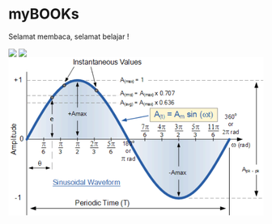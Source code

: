 # myBOOKs
Selamat membaca, selamat belajar !

<img src="https://github.com/whentea/afbeldingeen/Python1.jpeg" align="center" width="300">
<img src="https://github.com/whentea/afbeldingeen/blob/master/Python1.jpeg" align="center" width="850">  
<img src="https://github.com/whentea/images/blob/master/accircuits-acp24.gif" align ="center" width="600">
